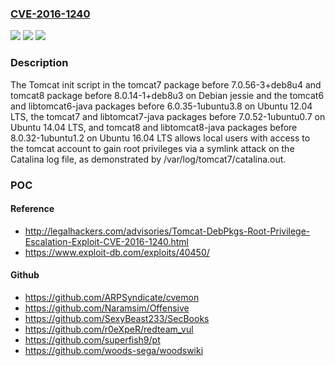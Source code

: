 ### [CVE-2016-1240](https://cve.mitre.org/cgi-bin/cvename.cgi?name=CVE-2016-1240)
![](https://img.shields.io/static/v1?label=Product&message=n%2Fa&color=blue)
![](https://img.shields.io/static/v1?label=Version&message=n%2Fa&color=blue)
![](https://img.shields.io/static/v1?label=Vulnerability&message=n%2Fa&color=brighgreen)

### Description

The Tomcat init script in the tomcat7 package before 7.0.56-3+deb8u4 and tomcat8 package before 8.0.14-1+deb8u3 on Debian jessie and the tomcat6 and libtomcat6-java packages before 6.0.35-1ubuntu3.8 on Ubuntu 12.04 LTS, the tomcat7 and libtomcat7-java packages before 7.0.52-1ubuntu0.7 on Ubuntu 14.04 LTS, and tomcat8 and libtomcat8-java packages before 8.0.32-1ubuntu1.2 on Ubuntu 16.04 LTS allows local users with access to the tomcat account to gain root privileges via a symlink attack on the Catalina log file, as demonstrated by /var/log/tomcat7/catalina.out.

### POC

#### Reference
- http://legalhackers.com/advisories/Tomcat-DebPkgs-Root-Privilege-Escalation-Exploit-CVE-2016-1240.html
- https://www.exploit-db.com/exploits/40450/

#### Github
- https://github.com/ARPSyndicate/cvemon
- https://github.com/Naramsim/Offensive
- https://github.com/SexyBeast233/SecBooks
- https://github.com/r0eXpeR/redteam_vul
- https://github.com/superfish9/pt
- https://github.com/woods-sega/woodswiki

